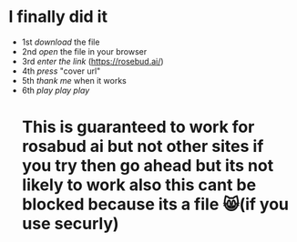 # I finally did it 
- 1st *download* the file
- 2nd *open* the file in your browser
- 3rd *enter the link* (https://rosebud.ai/)
- 4th *press* "cover url"
- 5th *thank me* when it works
- 6th *play play play*
  # This is guaranteed to work for rosabud ai but not other sites if you try then go ahead but its not likely to work also this cant be blocked because its a file 😸(if you use securly)
